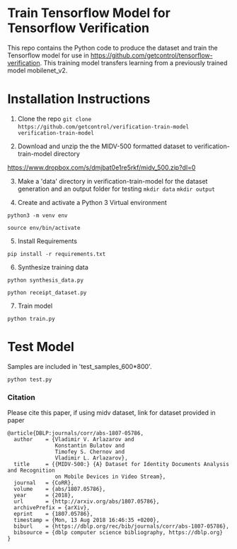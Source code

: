 # Train Tensorflow Model for Tensorflow Verification

This repo contains the Python code to produce the dataset and train the Tensorflow model for use in https://github.com/getcontrol/tensorflow-verification. This training model transfers learning from a previously trained model mobilenet_v2.

# Installation Instructions

1. Clone the repo
``` git clone https://github.com/getcontrol/verification-train-model ```
``` verification-train-model```

2. Download and unzip the the MIDV-500 formatted dataset to verification-train-model directory

https://www.dropbox.com/s/dmjbat0e1re5rkf/midv_500.zip?dl=0

3. Make a 'data' directory in verification-train-model for the dataset generation and an output folder for testing
```mkdir data```
```mkdir output```

4. Create and activate a Python 3 Virtual environment

```python3 -m venv env```

```source env/bin/activate```

5. Install Requirements

```pip install -r requirements.txt```

6. Synthesize training data

```python synthesis_data.py```

```python receipt_dataset.py```

7. Train model

```python train.py```

# Test Model

Samples are included in 'test_samples_600*800'.

```python test.py```


### Citation
Please cite this paper, if using midv dataset, link for dataset provided in paper

    @article{DBLP:journals/corr/abs-1807-05786,
      author    = {Vladimir V. Arlazarov and
                   Konstantin Bulatov and
                   Timofey S. Chernov and
                   Vladimir L. Arlazarov},
      title     = {{MIDV-500:} {A} Dataset for Identity Documents Analysis and Recognition
                   on Mobile Devices in Video Stream},
      journal   = {CoRR},
      volume    = {abs/1807.05786},
      year      = {2018},
      url       = {http://arxiv.org/abs/1807.05786},
      archivePrefix = {arXiv},
      eprint    = {1807.05786},
      timestamp = {Mon, 13 Aug 2018 16:46:35 +0200},
      biburl    = {https://dblp.org/rec/bib/journals/corr/abs-1807-05786},
      bibsource = {dblp computer science bibliography, https://dblp.org}
    }
